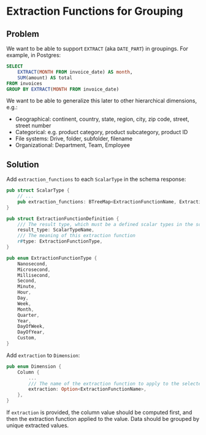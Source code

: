 # Extraction Functions for Grouping

## Problem

We want to be able to support `EXTRACT` (aka `DATE_PART`) in groupings. For example, in Postgres:

```sql
SELECT
    EXTRACT(MONTH FROM invoice_date) AS month,
    SUM(amount) AS total
FROM invoices
GROUP BY EXTRACT(MONTH FROM invoice_date)
```

We want to be able to generalize this later to other hierarchical dimensions, e.g.:

- Geographical: continent, country, state, region, city, zip code, street, street number
- Categorical: e.g. product category, product subcategory, product ID
- File systems: Drive, folder, subfolder, filename
- Organizational: Department, Team, Employee

## Solution

Add `extraction_functions` to each `ScalarType` in the schema response:

```rust
pub struct ScalarType {
    // ...
    pub extraction_functions: BTreeMap<ExtractionFunctionName, ExtractionFunctionDefinition>,
}

pub struct ExtractionFunctionDefinition {
    /// The result type, which must be a defined scalar types in the schema response.
    result_type: ScalarTypeName,
    /// The meaning of this extraction function
    r#type: ExtractionFunctionType,
}

pub enum ExtractionFunctionType {
    Nanosecond,
    Microsecond,
    Millisecond,
    Second,
    Minute,
    Hour,
    Day,
    Week,
    Month,
    Quarter,
    Year,
    DayOfWeek,
    DayOfYear,
    Custom,
}
```

Add `extraction` to `Dimension`:

```rust
pub enum Dimension {
    Column {
        ...
        /// The name of the extraction function to apply to the selected value, if any
        extraction: Option<ExtractionFunctionName>,
    },
}
```

If `extraction` is provided, the column value should be computed first, and then the extraction function applied to the value. Data should be grouped by unique extracted values.
